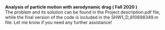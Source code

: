 **Analysis of particle motion with aerodynamic drag ( Fall 2020 )** <br />
The problem and its solution can be found in the Project description.pdf file, while the final version of the code is included in the SHW1_D_810698349.m file. Let me know if you need any further assistance!
